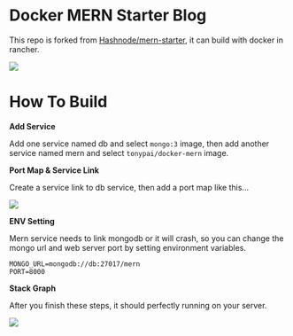 # Docker MERN Starter Blog

This repo is forked from [Hashnode/mern-starter](https://github.com/Hashnode/mern-starter), it can build with docker in rancher.

![](http://i.giphy.com/3o6ozl0scfmBuRRP0c.gif)

# How To Build

**Add Service**

Add one service named db and select `mongo:3` image, then add another service named mern and select `tonypai/docker-mern` image.

**Port Map & Service Link**

Create a service link to db service, then add a port map like this...

![](http://i.imgur.com/pGJoOPP.png)

**ENV Setting**

Mern service needs to link mongodb or it will crash, so you can change the mongo url and web server port by setting environment variables.

```
MONGO_URL=mongodb://db:27017/mern
PORT=8000
```

**Stack Graph**

After you finish these steps, it should perfectly running on your server.

![](http://i.imgur.com/rrVSVag.png)
